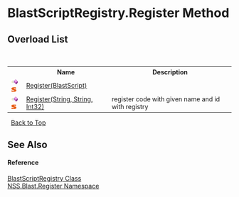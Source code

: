 # BlastScriptRegistry.Register Method 
 


## Overload List
&nbsp;<table><tr><th></th><th>Name</th><th>Description</th></tr><tr><td>![Public method](media/pubmethod.gif "Public method")![Static member](media/static.gif "Static member")</td><td><a href="M_NSS_Blast_Register_BlastScriptRegistry_Register">Register(BlastScript)</a></td><td /></tr><tr><td>![Public method](media/pubmethod.gif "Public method")![Static member](media/static.gif "Static member")</td><td><a href="M_NSS_Blast_Register_BlastScriptRegistry_Register_1">Register(String, String, Int32)</a></td><td>
register code with given name and id with registry</td></tr></table>&nbsp;
<a href="#blastscriptregistry.register-method">Back to Top</a>

## See Also


#### Reference
<a href="T_NSS_Blast_Register_BlastScriptRegistry">BlastScriptRegistry Class</a><br /><a href="N_NSS_Blast_Register">NSS.Blast.Register Namespace</a><br />
